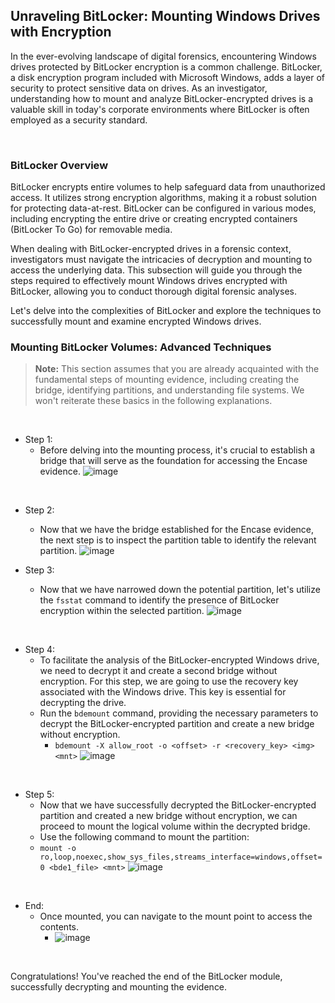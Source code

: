 
## Unraveling BitLocker: Mounting Windows Drives with Encryption

In the ever-evolving landscape of digital forensics, encountering Windows drives protected by BitLocker encryption is a common challenge. BitLocker, a disk encryption program included with Microsoft Windows, adds a layer of security to protect sensitive data on drives. As an investigator, understanding how to mount and analyze BitLocker-encrypted drives is a valuable skill in today's corporate environments where BitLocker is often employed as a security standard.

&nbsp;
&nbsp;
&nbsp;

### BitLocker Overview

BitLocker encrypts entire volumes to help safeguard data from unauthorized access. It utilizes strong encryption algorithms, making it a robust solution for protecting data-at-rest. BitLocker can be configured in various modes, including encrypting the entire drive or creating encrypted containers (BitLocker To Go) for removable media.

When dealing with BitLocker-encrypted drives in a forensic context, investigators must navigate the intricacies of decryption and mounting to access the underlying data. This subsection will guide you through the steps required to effectively mount Windows drives encrypted with BitLocker, allowing you to conduct thorough digital forensic analyses.

Let's delve into the complexities of BitLocker and explore the techniques to successfully mount and examine encrypted Windows drives.


### Mounting BitLocker Volumes: Advanced Techniques

> **Note:** This section assumes that you are already acquainted with the fundamental steps of mounting evidence, including creating the bridge, identifying partitions, and understanding file systems. We won't reiterate these basics in the following explanations.

&nbsp;
&nbsp;
&nbsp;

- Step 1:
  - Before delving into the mounting process, it's crucial to establish a bridge that will serve as the foundation for accessing the Encase evidence.
      ![image](https://github.com/JESUSAMM/Unraveling-the-Enigma-of-Mounting-Dead-Forensic-Evidence/assets/149633912/a56e8b45-dacb-44a6-b7cc-4a2f2511d29a)

&nbsp;
&nbsp;
&nbsp;

- Step 2:
  - Now that we have the bridge established for the Encase evidence, the next step is to inspect the partition table to identify the relevant partition.
  ![image](https://github.com/JESUSAMM/Unraveling-the-Enigma-of-Mounting-Dead-Forensic-Evidence/assets/149633912/030277fa-1000-4218-bb31-8c3bd1ee9efe)


- Step 3:
  - Now that we have narrowed down the potential partition, let's utilize the `fsstat` command to identify the presence of BitLocker encryption within the selected partition.
     ![image](https://github.com/JESUSAMM/Unraveling-the-Enigma-of-Mounting-Dead-Forensic-Evidence/assets/149633912/95498ef9-af59-4f6f-89a4-5e674de9f9ac)

&nbsp;
&nbsp;
&nbsp;

- Step 4:
  -  To facilitate the analysis of the BitLocker-encrypted Windows drive, we need to decrypt it and create a second bridge without encryption. For this step, we are going to use the recovery key associated with the Windows drive. This key is essential for decrypting the drive.
  -  Run the `bdemount` command, providing the necessary parameters to decrypt the BitLocker-encrypted partition and create a new bridge without encryption.
      -  `bdemount -X allow_root -o <offset> -r <recovery_key> <img> <mnt>`
       ![image](https://github.com/JESUSAMM/Unraveling-the-Enigma-of-Mounting-Dead-Forensic-Evidence/assets/149633912/a401703e-4e2f-4788-9827-6e392ab23441)

&nbsp;
&nbsp;
&nbsp;

- Step 5:
  - Now that we have successfully decrypted the BitLocker-encrypted partition and created a new bridge without encryption, we can proceed to mount the logical volume within the decrypted bridge.
  - Use the following command to mount the partition:
  - `mount -o ro,loop,noexec,show_sys_files,streams_interface=windows,offset=0 <bde1_file> <mnt>`
     ![image](https://github.com/JESUSAMM/Unraveling-the-Enigma-of-Mounting-Dead-Forensic-Evidence/assets/149633912/614dede8-47ce-484e-826e-157e653a309a)

&nbsp;
&nbsp;
&nbsp;

- End:
  - Once mounted, you can navigate to the mount point to access the contents.
    - ![image](https://github.com/JESUSAMM/Unraveling-the-Enigma-of-Mounting-Dead-Forensic-Evidence/assets/149633912/feaf3b42-a9fc-498a-a73e-a57047d2710b)

&nbsp;
&nbsp;
&nbsp;

Congratulations! You've reached the end of the BitLocker module, successfully decrypting and mounting the evidence. 






 
